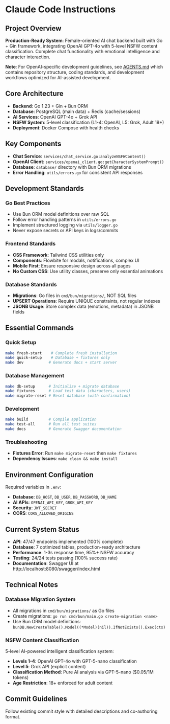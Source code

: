# Claude Code Instructions

## Project Overview
**Production-Ready System**: Female-oriented AI chat backend built with Go + Gin framework, integrating OpenAI GPT-4o with 5-level NSFW content classification. Complete chat functionality with emotional intelligence and character interaction.

**Note**: For OpenAI-specific development guidelines, see [AGENTS.md](./AGENTS.md) which contains repository structure, coding standards, and development workflows optimized for AI-assisted development.

## Core Architecture
- **Backend**: Go 1.23 + Gin + Bun ORM
- **Database**: PostgreSQL (main data) + Redis (cache/sessions)
- **AI Services**: OpenAI GPT-4o + Grok API
- **NSFW System**: 5-level classification (L1-4: OpenAI, L5: Grok, Adult 18+)
- **Deployment**: Docker Compose with health checks

## Key Components
- **Chat Service**: `services/chat_service.go:analyzeNSFWContent()`
- **OpenAI Client**: `services/openai_client.go:getCharacterSystemPrompt()`
- **Database**: `database/` directory with Bun ORM migrations
- **Error Handling**: `utils/errors.go` for consistent API responses

## Development Standards

### Go Best Practices
- Use Bun ORM model definitions over raw SQL
- Follow error handling patterns in `utils/errors.go`
- Implement structured logging via `utils/logger.go`
- Never expose secrets or API keys in logs/commits

### Frontend Standards
- **CSS Framework**: Tailwind CSS utilities only
- **Components**: Flowbite for modals, notifications, complex UI
- **Mobile First**: Ensure responsive design across all pages
- **No Custom CSS**: Use utility classes, preserve only essential animations

### Database Standards
- **Migrations**: Go files in `cmd/bun/migrations/`, NOT SQL files
- **UPSERT Operations**: Require UNIQUE constraints, not regular indexes
- **JSONB Usage**: Store complex data (emotions, metadata) in JSONB fields

## Essential Commands

### Quick Setup
```bash
make fresh-start    # Complete fresh installation
make quick-setup    # Database + fixtures only
make dev           # Generate docs + start server
```

### Database Management
```bash
make db-setup      # Initialize + migrate database
make fixtures      # Load test data (characters, users)
make migrate-reset # Reset database (with confirmation)
```

### Development
```bash
make build         # Compile application
make test-all      # Run all test suites
make docs          # Generate Swagger documentation
```

### Troubleshooting
- **Fixtures Error**: Run `make migrate-reset` then `make fixtures`
- **Dependency Issues**: `make clean && make install`

## Environment Configuration
Required variables in `.env`:
- **Database**: `DB_HOST`, `DB_USER`, `DB_PASSWORD`, `DB_NAME`
- **AI APIs**: `OPENAI_API_KEY`, `GROK_API_KEY`
- **Security**: `JWT_SECRET`
- **CORS**: `CORS_ALLOWED_ORIGINS`

## Current System Status
- **API**: 47/47 endpoints implemented (100% complete)
- **Database**: 7 optimized tables, production-ready architecture
- **Performance**: 1-3s response time, 95%+ NSFW accuracy
- **Testing**: 24/24 tests passing (100% success rate)
- **Documentation**: Swagger UI at http://localhost:8080/swagger/index.html

## Technical Notes

### Database Migration System
- All migrations in `cmd/bun/migrations/` as Go files
- Create migrations: `go run cmd/bun/main.go create-migration <name>`
- Use Bun ORM model definitions: `bunDB.NewCreateTable().Model((*Model)(nil)).IfNotExists().Exec(ctx)`

### NSFW Content Classification
5-level AI-powered intelligent classification system:
- **Levels 1-4**: OpenAI GPT-4o with GPT-5-nano classification
- **Level 5**: Grok API (explicit content)
- **Classification Method**: Pure AI analysis via GPT-5-nano ($0.05/1M tokens)
- **Age Restriction**: 18+ enforced for adult content

## Commit Guidelines
Follow existing commit style with detailed descriptions and co-authoring format.